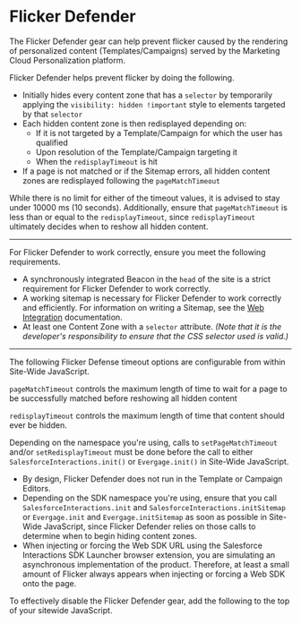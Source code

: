 # Flicker Defender

The Flicker Defender gear can help prevent flicker caused by the rendering of
personalized content (Templates/Campaigns) served by the Marketing Cloud
Personalization platform.

Flicker Defender helps prevent flicker by doing the following.

  * Initially hides every content zone that has a `selector` by temporarily applying the `visibility: hidden !important` style to elements targeted by that `selector`
  * Each hidden content zone is then redisplayed depending on: 
    * If it is not targeted by a Template/Campaign for which the user has qualified
    * Upon resolution of the Template/Campaign targeting it
    * When the `redisplayTimeout` is hit
  * If a page is not matched or if the Sitemap errors, all hidden content zones are redisplayed following the `pageMatchTimeout`

While there is no limit for either of the timeout values, it is advised to
stay under 10000 ms (10 seconds). Additionally, ensure that `pageMatchTimeout`
is less than or equal to the `redisplayTimeout`, since `redisplayTimeout`
ultimately decides when to reshow all hidden content.

* * *

For Flicker Defender to work correctly, ensure you meet the following
requirements.

  * A synchronously integrated Beacon in the `head` of the site is a strict requirement for Flicker Defender to work correctly.
  * A working sitemap is necessary for Flicker Defender to work correctly and efficiently. For information on writing a Sitemap, see the [Web Integration](/docs/marketing/personalization/guide/web-integration.html) documentation.
  * At least one Content Zone with a `selector` attribute. _(Note that it is the developer's responsibility to ensure that the CSS selector used is valid.)_

* * *

The following Flicker Defense timeout options are configurable from within
Site-Wide JavaScript.

`pageMatchTimeout` controls the maximum length of time to wait for a page to
be successfully matched before reshowing all hidden content

`redisplayTimeout` controls the maximum length of time that content should
ever be hidden.

Depending on the namespace you're using, calls to `setPageMatchTimeout` and/or
`setRedisplayTimeout` must be done before the call to either
`SalesforceInteractions.init()` or `Evergage.init()` in Site-Wide JavaScript.

  * By design, Flicker Defender does not run in the Template or Campaign Editors.
  * Depending on the SDK namespace you're using, ensure that you call `SalesforceInteractions.init` and `SalesforceInteractions.initSitemap` or `Evergage.init` and `Evergage.initSitemap` as soon as possible in Site-Wide JavaScript, since Flicker Defender relies on those calls to determine when to begin hiding content zones.
  * When injecting or forcing the Web SDK URL using the Salesforce Interactions SDK Launcher browser extension, you are simulating an asynchronous implementation of the product. Therefore, at least a small amount of Flicker always appears when injecting or forcing a Web SDK onto the page.

To effectively disable the Flicker Defender gear, add the following to the top
of your sitewide JavaScript.

